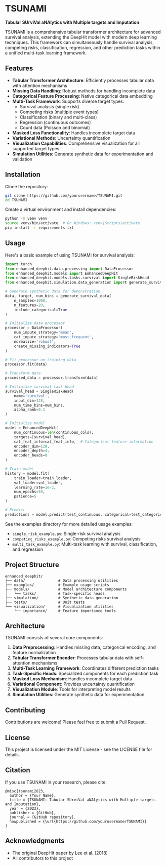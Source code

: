 # TSUNAMI

**Tabular SUrviVal aNAlytics with Multiple targets and Imputation**

TSUNAMI is a comprehensive tabular transformer architecture for advanced survival analysis, extending the DeepHit model with modern deep learning techniques. This framework can simultaneously handle survival analysis, competing risks, classification, regression, and other prediction tasks within a unified multi-task learning framework.

## Features

- **Tabular Transformer Architecture**: Efficiently processes tabular data with attention mechanisms
- **Missing Data Handling**: Robust methods for handling incomplete data
- **Categorical Feature Processing**: Native categorical data embedding
- **Multi-Task Framework**: Supports diverse target types:
  - Survival analysis (single risk)
  - Competing risks (multiple event types)
  - Classification (binary and multi-class)
  - Regression (continuous outcomes)
  - Count data (Poisson and binomial)
- **Masked Loss Functionality**: Handles incomplete target data
- **Variational Methods**: Uncertainty quantification
- **Visualization Capabilities**: Comprehensive visualization for all supported target types
- **Simulation Utilities**: Generate synthetic data for experimentation and validation

## Installation

Clone the repository:

```bash
git clone https://github.com/yourusername/TSUNAMI.git
cd TSUNAMI
```

Create a virtual environment and install dependencies:

```bash
python -m venv venv
source venv/bin/activate  # On Windows: venv\Scripts\activate
pip install -r requirements.txt
```

## Usage

Here's a basic example of using TSUNAMI for survival analysis:

```python
import torch
from enhanced_deephit.data.processing import DataProcessor
from enhanced_deephit.models import EnhancedDeepHit
from enhanced_deephit.models.tasks.survival import SingleRiskHead
from enhanced_deephit.simulation.data_generation import generate_survival_data

# Generate synthetic data for demonstration
data, target, num_bins = generate_survival_data(
    n_samples=1000, 
    n_features=20, 
    include_categorical=True
)

# Initialize data processor
processor = DataProcessor(
    num_impute_strategy='mean',
    cat_impute_strategy='most_frequent',
    normalize='robust',
    create_missing_indicators=True
)

# Fit processor on training data
processor.fit(data)

# Transform data
processed_data = processor.transform(data)

# Initialize survival task head
survival_head = SingleRiskHead(
    name='survival',
    input_dim=128,
    num_time_bins=num_bins,
    alpha_rank=0.1
)

# Initialize model
model = EnhancedDeepHit(
    num_continuous=len(continuous_cols),
    targets=[survival_head],
    cat_feat_info=cat_feat_info,  # Categorical feature information
    encoder_dim=128,
    encoder_depth=4,
    encoder_heads=8
)

# Train model
history = model.fit(
    train_loader=train_loader,
    val_loader=val_loader,
    learning_rate=1e-3,
    num_epochs=50,
    patience=5
)

# Predict
predictions = model.predict(test_continuous, categorical=test_categorical)
```

See the examples directory for more detailed usage examples:
- `single_risk_example.py`: Single-risk survival analysis
- `competing_risks_example.py`: Competing risks survival analysis
- `multi_task_example.py`: Multi-task learning with survival, classification, and regression

## Project Structure

```
enhanced_deephit/
├── data/               # Data processing utilities
├── examples/           # Example usage scripts
├── models/             # Model architecture components
│   └── tasks/          # Task-specific heads
├── simulation/         # Synthetic data generation
├── tests/              # Unit tests
└── visualization/      # Visualization utilities
    └── importance/     # Feature importance tools
```

## Architecture

TSUNAMI consists of several core components:

1. **Data Preprocessing**: Handles missing data, categorical encoding, and feature normalization
2. **Tabular Transformer Encoder**: Processes tabular data with self-attention mechanisms
3. **Multi-Task Learning Framework**: Coordinates different prediction tasks
4. **Task-Specific Heads**: Specialized components for each prediction task
5. **Masked Loss Mechanism**: Handles incomplete target data
6. **Variational Component**: Provides uncertainty quantification
7. **Visualization Module**: Tools for interpreting model results
8. **Simulation Utilities**: Generate synthetic data for experimentation

## Contributing

Contributions are welcome! Please feel free to submit a Pull Request.

## License

This project is licensed under the MIT License - see the LICENSE file for details.

## Citation

If you use TSUNAMI in your research, please cite:

```
@misc{tsunami2023,
  author = {Your Name},
  title = {TSUNAMI: Tabular SUrviVal aNAlytics with Multiple targets and Imputation},
  year = {2023},
  publisher = {GitHub},
  journal = {GitHub repository},
  howpublished = {\url{https://github.com/yourusername/TSUNAMI}}
}
```

## Acknowledgments

- The original DeepHit paper by Lee et al. (2018)
- All contributors to this project